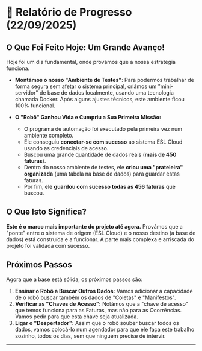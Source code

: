 # 📄 Relatório de Progresso (22/09/2025)

## O Que Foi Feito Hoje: Um Grande Avanço!

Hoje foi um dia fundamental, onde provámos que a nossa estratégia funciona.

* **Montámos o nosso "Ambiente de Testes"**: Para podermos trabalhar de forma segura sem afetar o sistema principal, criámos um "mini-servidor" de base de dados localmente, usando uma tecnologia chamada Docker. Após alguns ajustes técnicos, este ambiente ficou 100% funcional.

* **O "Robô" Ganhou Vida e Cumpriu a Sua Primeira Missão:**
    * O programa de automação foi executado pela primeira vez num ambiente completo.
    * Ele conseguiu **conectar-se com sucesso** ao sistema ESL Cloud usando as credenciais de acesso.
    * Buscou uma grande quantidade de dados reais (**mais de 450 faturas**).
    * Dentro do nosso ambiente de testes, ele **criou uma "prateleira" organizada** (uma tabela na base de dados) para guardar estas faturas.
    * Por fim, ele **guardou com sucesso todas as 456 faturas** que buscou.

## O Que Isto Significa?

**Este é o marco mais importante do projeto até agora.** Provámos que a "ponte" entre o sistema de origem (ESL Cloud) e o nosso destino (a base de dados) está construída e a funcionar. A parte mais complexa e arriscada do projeto foi validada com sucesso.

## Próximos Passos

Agora que a base está sólida, os próximos passos são:

1.  **Ensinar o Robô a Buscar Outros Dados:** Vamos adicionar a capacidade de o robô buscar também os dados de "Coletas" e "Manifestos".
2.  **Verificar as "Chaves de Acesso":** Notámos que a "chave de acesso" que temos funciona para as Faturas, mas não para as Ocorrências. Vamos pedir para que esta chave seja atualizada.
3.  **Ligar o "Despertador":** Assim que o robô souber buscar todos os dados, vamos colocá-lo num agendador para que ele faça este trabalho sozinho, todos os dias, sem que ninguém precise de intervir.

---